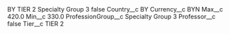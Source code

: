 <?xml version="1.0" encoding="UTF-8"?>
<CustomMetadata xmlns="http://soap.sforce.com/2006/04/metadata" xmlns:xsi="http://www.w3.org/2001/XMLSchema-instance" xmlns:xsd="http://www.w3.org/2001/XMLSchema">
    <label>BY TIER 2 Specialty Group 3</label>
    <protected>false</protected>
    <values>
        <field>Country__c</field>
        <value xsi:type="xsd:string">BY</value>
    </values>
    <values>
        <field>Currency__c</field>
        <value xsi:type="xsd:string">BYN</value>
    </values>
    <values>
        <field>Max__c</field>
        <value xsi:type="xsd:double">420.0</value>
    </values>
    <values>
        <field>Min__c</field>
        <value xsi:type="xsd:double">330.0</value>
    </values>
    <values>
        <field>ProfessionGroup__c</field>
        <value xsi:type="xsd:string">Specialty Group 3</value>
    </values>
    <values>
        <field>Professor__c</field>
        <value xsi:type="xsd:boolean">false</value>
    </values>
    <values>
        <field>Tier__c</field>
        <value xsi:type="xsd:string">TIER 2</value>
    </values>
</CustomMetadata>
